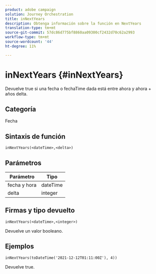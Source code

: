 ```yaml
---
product: adobe campaign
solution: Journey Orchestration
title: inNextYears
description: Obtenga información sobre la función en NextYears
translation-type: tm+mt
source-git-commit: 57dc86d775bf8860aa09300cf2432d70c62a2993
workflow-type: tm+mt
source-wordcount: '44'
ht-degree: 11%

---
```



# inNextYears {#inNextYears}

Devuelve true si una fecha o fechaTime dada está entre ahora y ahora + años delta.

## Categoría

Fecha

## Sintaxis de función

`inNextYears(<dateTime>,<delta>)`

## Parámetros

| Parámetro | Tipo |
|-----------|------------------|
| fecha y hora | dateTime |
| delta | integer |

## Firmas y tipo devuelto

`inNextYears(<dateTime>,<integer>)`

Devuelve un valor booleano.

## Ejemplos

`inNextYears(toDateTime('2021-12-12T01:11:00Z'), 4))`

Devuelve true.
